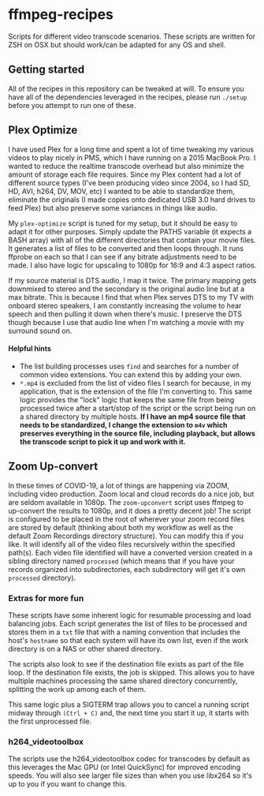 # ffmpeg-recipes

Scripts for different video transcode scenarios. These scripts are written for ZSH on OSX but should work/can be adapted for any OS and shell.

## Getting started

All of the recipes in this repository can be tweaked at will. To ensure you have all of the dependencies leveraged in the recipes, please run `./setup` before you attempt to run one of these.

## Plex Optimize

I have used Plex for a long time and spent a lot of time tweaking my various videos to play nicely in PMS, which I have running on a 2015 MacBook Pro. I wanted to reduce the realtime transcode overhead but also minimize the amount of storage each file requires. Since my Plex content had a lot of different source types (I've been producing video since 2004, so I had SD, HD, AVI, h264, DV, MOV, etc) I wanted to be able to standardize them, eliminate the originals (I made copies onto dedicated USB 3.0 hard drives to feed Plex) but also preserve some variances in things like audio.

My `plex-optimize` script is tuned for my setup, but it should be easy to adapt it for other purposes. Simply update the PATHS variable (it expects a BASH array) with all of the different directories that contain your movie files. It generates a list of files to be converted and then loops through. It runs ffprobe on each so that I can see if any bitrate adjustments need to be made. I also have logic for upscaling to 1080p for 16:9 and 4:3 aspect ratios.

If my source material is DTS audio, I map it twice. The primary mapping gets downmixed to stereo and the secondary is the original audio line but at a max bitrate. This is because I find that when Plex serves DTS to my TV with onboard stereo speakers, I am constantly increasing the volume to hear speech and then pulling it down when there's music. I preserve the DTS though because I use that audio line when I'm watching a movie with my surround sound on.

#### Helpful hints
- The list building processes uses `find` and searches for a number of common video extensions. You can extend this by adding your own. 
- `*.mp4` is excluded from the list of video files I search for because, in my application, that is the extension of the file I'm converting to. This same logic provides the "lock" logic that keeps the same file from being processed twice after a start/stop of the script or the script being run on a shared directory by multiple hosts. **If I have an mp4 source file that needs to be standardized, I change the extension to `m4v` which preserves everything in the source file, including playback, but allows the transcode script to pick it up and work with it.**

## Zoom Up-convert

In these times of COVID-19, a lot of things are happening via ZOOM, including video production. Zoom local and cloud records do a nice job, but are seldom available in 1080p. The `zoom-upconvert` script uses ffmpeg to up-convert the results to 1080p, and it does a pretty decent job! The script is configured to be placed in the root of wherever your zoom record files are stored by default (thinking about both my workflow as well as the default Zoom Recordings directory structure). You can modify this if you like. It will identify all of the video files recursively within the specified path(s). Each video file identified will have a converted version created in a sibling directory named `processed` (which means that if you have your records organized into subdirectories, each subdirectory will get it's own `processed` directory).

### Extras for more fun

These scripts have some inherent logic for resumable processing and load balancing jobs. Each script generates the list of files to be processed and stores them in a `txt` file that with a naming convention that includes the host's `hostname` so that each system will have its own list, even if the work directory is on a NAS or other shared directory.

The scripts also look to see if the destination file exists as part of the file loop. If the destination file exists, the job is skipped. This allows you to have multiple machines processing the same shared directory concurrently, splitting the work up among each of them.

This same logic plus a SIGTERM trap allows you to cancel a running script midway through `(Ctrl + C)` and, the next time you start it up, it starts with the first unprocessed file.

### h264_videotoolbox

The scripts use the h264_videotoolbox codec for transcodes by default as this leverages the Mac GPU (or Intel QuickSync) for improved encoding speeds. You will also see larger file sizes than when you use libx264 so it's up to you if you want to change this.
